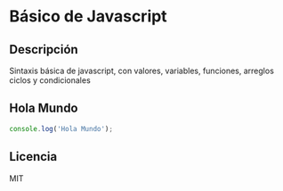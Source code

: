 # Básico de Javascript

## Descripción
Sintaxis básica de javascript, con valores, variables, funciones, arreglos ciclos y condicionales

## Hola Mundo

```javascript
console.log('Hola Mundo');
```

## Licencia
MIT